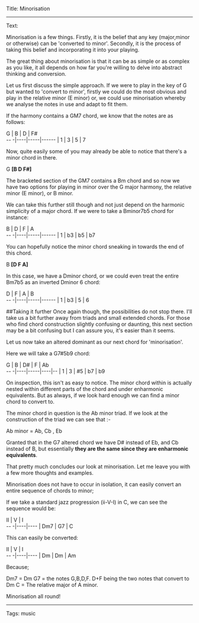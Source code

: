 Title: Minorisation

----

Text: 

Minorisation is a few things. Firstly, it is the belief that any key (major,minor or otherwise) can be 'converted to minor'. Secondly, it is the process of taking this belief and incorporating it into your playing.

The great thing about minorisation is that it can be as simple or as complex as you like, it all depends on how far you're willing to delve into abstract thinking and conversion.

Let us first discuss the simple approach.
If we were to play in the key of G but wanted to 'convert to minor', firstly we could do the most obvious and play in the relative minor (E minor) or, we could use minorisation whereby we analyse the notes in use and adapt to fit them.

If the harmony contains a GM7 chord, we know that the notes are as follows:

G  | B  | D    | F#     
-- -|----|-----|------
|  1 | 3  | 5   | 7

Now, quite easily some of you may already be able to notice that there's a minor chord in there.

G **[B D F#]**

The bracketed section of the GM7 contains a Bm chord and so now we have two options for playing in minor over the G major harmony, the relative minor (E minor), or B minor.

We can take this further still though and not just depend on the harmonic simplicity of a major chord. If we were to take a Bminor7b5 chord for instance:

B  | D  | F    | A     
-- -|----|-----|------
|  1 | b3  | b5   | b7

You can hopefully notice the minor chord sneaking in towards the end of this chord.

B **[D F A]**

In this case, we have a Dminor chord, or we could even treat the entire Bm7b5 as an inverted Dminor 6 chord:

D  | F  | A    | B     
-- -|----|-----|------
|  1 | b3  | 5   | 6

##Taking it further
Once again though, the possibilities do not stop there. I'll take us a bit further away from triads and small extended chords. For those who find chord construction slightly confusing or daunting, this next section may be a bit confusing but I can assure you, it's easier than it seems.

Let us now take an altered dominant as our next chord for 'minorisation'.

Here we will take a G7#5b9 chord:

G  | B  | D#    | F | Ab     
-- -|----|-----|----|--
|  1 | 3  | #5   | b7   | b9

On inspection, this isn't as easy to notice. The minor chord within is actually nested within different parts of the chord and under enharmonic equivalents. But as always, if we look hard enough we can find a minor chord to convert to.

The minor chord in question is the Ab minor triad. 
If we look at the construction of the triad we can see that :-

Ab minor = Ab, Cb , Eb

Granted that in the G7 altered chord we have D# instead of Eb, and Cb instead of B, but essentially **they are the same since they are enharmonic equivalents**.

That pretty much concludes our look at minorisation. Let me leave you with a few more thoughts and examples.

Minorisation does not have to occur in isolation, it can easily convert an entire sequence of chords to minor;

If we take a standard jazz progression (ii-V-I) in C, we can see the sequence would be:

II  | V  | I      
-- -|----|----
|  Dm7 | G7  | C  


This can easily be converted:

II  | V  | I      
-- -|----|----
|  Dm | Dm  | Am  

Because;

Dm7 = Dm
G7 = the notes G,B,D,F. D+F being the two notes that convert to Dm
C = The relative major of A minor.

Minorisation all round!

----

Tags: music